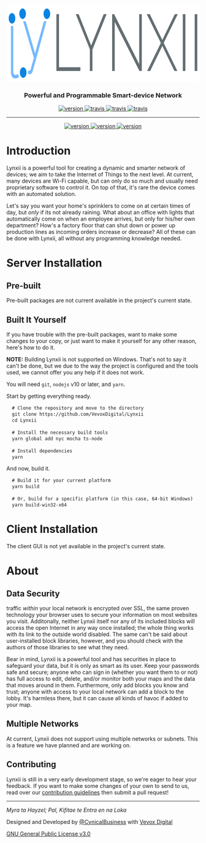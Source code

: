 
<p align="center">
  <img src="./res/banner.svg" height="200" alt="Lynxii" />
  <h3 align="center">Powerful and Programmable Smart-device Network</h3>
</p>

<p align="center">
  <a href="https://vevox.io/lynxii">
    <img alt="version"
      src="http://vevox.io:3002/github/release/VevoxDigital/Lynxii.svg?style=for-the-badge">
  </a>
  <a href="https://travis-ci.org/VevoxDigital/Lynxii">
    <img alt="travis"
      src="http://vevox.io:3002/travis/VevoxDigital/Lynxii.svg?style=for-the-badge">
  </a>
  <a href="https://codeclimate.com/github/VevoxDigital/Lynxii">
    <img alt="travis"
      src="http://vevox.io:3002/codeclimate/maintainability-percentage/VevoxDigital/Lynxii.svg?style=for-the-badge">
  </a>
  <a href="https://codeclimate.com/github/VevoxDigital/Lynxii">
    <img alt="travis"
      src="http://vevox.io:3002/codeclimate/coverage/VevoxDigital/Lynxii.svg?style=for-the-badge">
  </a>
</p>

----

<p align="center">
  <a href="https://discord.gg/BjnWeTF">
    <img alt="version"
      src="http://vevox.io:3002/discord/163423181737164800.svg?style=social&label=discord&logo=discord">
  </a>
  <a href="https://twitter.com/VevoxDigital">
    <img alt="version"
      src="http://vevox.io:3002/twitter/follow/VevoxDigital.svg?style=social&label=follow&logo=twitter">
  </a>
  <a href="https://github.com/VevoxDigital/Lynxii/stargazers">
    <img alt="version"
      src="http://vevox.io:3002/github/stars/VevoxDigital/Lynxii.svg?style=social&label=stars&logo=github">
  </a>
</p>

# Introduction
Lynxii is a powerful tool for creating a dynamic and smarter network of devices; we aim to take the Internet of Things to the next level. At current, many devices are Wi-Fi capable, but can only do so much and usually need proprietary software to control it. On top of that, it's rare the device comes with an automated solution.

Let's say you want your home's sprinklers to come on at certain times of day, but *only* if its not already raining. What about an office with lights that automatically come on when an employee arrives, but only for his/her own department? How's a factory floor that can shut down or power up production lines as incoming orders increase or decrease? All of these can be done with Lynxii, all without any programming knowledge needed.

# Server Installation
## Pre-built
Pre-built packages are not current available in the project's current state.

## Built It Yourself
If you have trouble with the pre-built packages, want to make some changes to your copy, or just want to make it yourself for any other reason, here's how to do it.

**NOTE:** Building Lynxii is not supported on Windows. That's not to say it can't be done, but we due to the way the project is configured and the tools used, we cannot offer you any help if it does not work.

You will need `git`, `nodejs` v10 or later, and `yarn`.

Start by getting everything ready.
```
  # Clone the repository and move to the directory
  git clone https://github.com/VevoxDigital/Lynxii
  cd Lynxii

  # Install the necessary build tools
  yarn global add nyc mocha ts-node

  # Install dependencies
  yarn
```

And now, build it.
```
  # Build it for your current platform
  yarn build

  # Or, build for a specific platform (in this case, 64-bit Windows)
  yarn build-win32-x64
```

# Client Installation
The client GUI is not yet available in the project's current state.

# About
## Data Security
traffic *within* your local network is encrypted over SSL, the same proven technology your browser uses to secure your information on most websites you visit. Additonally, neither Lynxii itself nor any of its included blocks will access the open Internet in any way once installed; the whole thing works with its link to the outside world disabled. The same can't be said about user-installed block libraries, however, and you should check with the authors of those libraries to see what they need.

Bear in mind, Lynxii is a powerful tool and has securities in place to safeguard your data, but it is only as smart as its user. Keep your passwords safe and secure; anyone who can sign in (whether you want them to or not) has full access to edit, delete, and/or monitor both your maps and the data that moves around in them. Furthermore, only add blocks you know and trust; anyone with access to your local network can add a block to the lobby. It's harmless there, but it can cause all kinds of havoc if added to your map.

## Multiple Networks
At current, Lynxii does not support using multiple networks or subnets. This is a feature we have planned and are working on.

## Contributing
Lynxii is still in a very early development stage, so we're eager to hear your feedback. If you want to make some changes of your own to send to us, read over our [contribution guidelines](doc/contributing.md) then submit a pull request!

----

*Myra ta Hayzel; Pal, Kifitae te Entra en na Loka*

Designed and Developed by [@CynicalBusiness](https://github.com/CynicalBusiness) with [Vevox Digital](https://vevox.io)

[GNU General Public License v3.0](/LICENSE)
